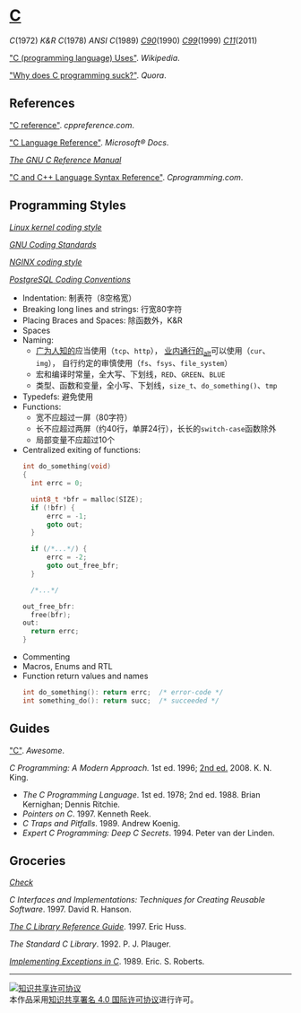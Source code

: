 # [C](http://open-std.org/jtc1/sc22/wg14/)

*C*(1972)
*K&R C*(1978)
*ANSI C*(1989)
[*C90*](https://iso.org/standard/17782.html)(1990)
[*C99*](https://iso.org/standard/29237.html)(1999)
[*C11*](https://iso.org/standard/57853.html)(2011)

["C (programming language) Uses"](https://wikipedia.org/wiki/C_(programming_language)#Uses). *Wikipedia*.

["Why does C programming suck?"](https://quora.com/Why-does-C-programming-suck). *Quora*.

## References

["C reference"](http://cppreference.com/w/c). *cppreference.com*.

["C Language Reference"](https://docs.microsoft.com/cpp/c-language/c-language-reference). *Microsoft® Docs*.

[*The GNU C Reference Manual*](https://gnu.org/software/gnu-c-manual/gnu-c-manual.html)

["C and C++ Language Syntax Reference"](https://cprogramming.com/reference). *Cprogramming.com*.

## Programming Styles

[*Linux kernel coding style*](https://github.com/torvalds/linux/blob/master/Documentation/process/coding-style.rst)

[*GNU Coding Standards*](https://gnu.org/prep/standards/standards.html)

[*NGINX coding style*](https://nginx.com/resources/wiki/start/topics/examples/coding_style)

[*PostgreSQL Coding Conventions*](https://postgresql.org/docs/current/static/source.html)

+ Indentation:
  制表符（8空格宽）
+ Breaking long lines and strings:
  行宽80字符
+ Placing Braces and Spaces:
  除函数外，K&R
+ Spaces
+ Naming:
    + [广为人知的](https://wikipedia.org/)应当使用（`tcp`、`http`），
      [业内通行的](https://abbreviations.com/)<sub>[alt](https://allacronyms.com/)</sub>可以使用（`cur`、`img`），
      自行约定的审慎使用（`fs`、`fsys`、`file_system`）
    + 宏和编译时常量，全大写、下划线，`RED`、`GREEN`、`BLUE`
    + 类型、函数和变量，全小写、下划线，`size_t`、`do_something()`、`tmp`
+ Typedefs:
  避免使用
+ Functions:
    + 宽不应超过一屏（80字符）
    + 长不应超过两屏（约40行，单屏24行），长长的`switch-case`函数除外
    + 局部变量不应超过10个
+ Centralized exiting of functions:
  ```c
  int do_something(void)
  {
  	int errc = 0;

  	uint8_t *bfr = malloc(SIZE);
  	if (!bfr) {
  		errc = -1;
  		goto out;
  	}

  	if (/*...*/) {
  		errc = -2;
  		goto out_free_bfr;
  	}

  	/*...*/

  out_free_bfr:
  	free(bfr);
  out:
  	return errc;
  }
  ```
+ Commenting
+ Macros, Enums and RTL
+ Function return values and names
  ```c
  int do_something(): return errc;  /* error-code */
  int something_do(): return succ;  /* succeeded */
  ```

## Guides

["C"](https://notabug.org/koz.ross/awesome-c). *Awesome*.

*C Programming: A Modern Approach.* 1st ed. 1996; [2nd ed.](http://knking.com/books/c2) 2008. K. N. King.
+ *The C Programming Language*. 1st ed. 1978; 2nd ed. 1988. Brian Kernighan; Dennis Ritchie.
+ *Pointers on C*. 1997. Kenneth Reek.
+ *C Traps and Pitfalls*. 1989. Andrew Koenig.
+ *Expert C Programming: Deep C Secrets*. 1994. Peter van der Linden.

## Groceries

[*Check*](https://libcheck.github.io/check)

*C Interfaces and Implementations: Techniques for Creating Reusable Software*. 1997. David R. Hanson.

[*The C Library Reference Guide*](https://www-s.acm.illinois.edu/webmonkeys/book/c_guide). 1997. Eric Huss.

*The Standard C Library*. 1992. P. J. Plauger.

[*Implementing Exceptions in C*](http://hpl.hp.com/techreports/Compaq-DEC/SRC-RR-40.pdf). 1989. Eric. S. Roberts.

___
<a rel="license" href="http://creativecommons.org/licenses/by/4.0/"><img alt="知识共享许可协议" style="border-width:0" src="https://i.creativecommons.org/l/by/4.0/88x31.png" /></a><br />本作品采用<a rel="license" href="http://creativecommons.org/licenses/by/4.0/">知识共享署名 4.0 国际许可协议</a>进行许可。
